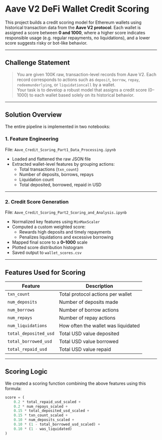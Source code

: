 # Aave V2 DeFi Wallet Credit Scoring

This project builds a credit scoring model for Ethereum wallets using historical transaction data from the **Aave V2 protocol**. Each wallet is assigned a score between **0 and 1000**, where a higher score indicates responsible usage (e.g. regular repayments, no liquidations), and a lower score suggests risky or bot-like behavior.

---

## Challenge Statement

> You are given 100K raw, transaction-level records from Aave V2. Each record corresponds to actions such as `deposit`, `borrow`, `repay`, `redeemunderlying`, or `liquidationcall` by a wallet.  
> Your task is to develop a robust model that assigns a credit score (0–1000) to each wallet based solely on its historical behavior.

---

## Solution Overview

The entire pipeline is implemented in two notebooks:

### 1. **Feature Engineering**
File: `Aave_Credit_Scoring_Part1_Data_Processing.ipynb`

- Loaded and flattened the raw JSON file
- Extracted wallet-level features by grouping actions:
  - Total transactions (`txn_count`)
  - Number of deposits, borrows, repays
  - Liquidation count
  - Total deposited, borrowed, repaid in USD

---

### 2. **Credit Score Generation**
File: `Aave_Credit_Scoring_Part2_Scoring_and_Analysis.ipynb`

- Normalized key features using `MinMaxScaler`
- Computed a custom weighted score:
  - Rewards high deposits and timely repayments
  - Penalizes liquidations and excessive borrowing
- Mapped final score to a **0–1000** scale
- Plotted score distribution histogram
- Saved output to `wallet_scores.csv`

---

## Features Used for Scoring

| Feature | Description |
|---------|-------------|
| `txn_count` | Total protocol actions per wallet |
| `num_deposits` | Number of deposits made |
| `num_borrows` | Number of borrow actions |
| `num_repays` | Number of repay actions |
| `num_liquidations` | How often the wallet was liquidated |
| `total_deposited_usd` | Total USD value deposited |
| `total_borrowed_usd` | Total USD value borrowed |
| `total_repaid_usd` | Total USD value repaid |

---

## Scoring Logic

We created a scoring function combining the above features using this formula:

```python
score = (
    0.2 * total_repaid_usd_scaled +
    0.2 * num_repays_scaled +
    0.15 * total_deposited_usd_scaled +
    0.15 * txn_count_scaled +
    0.10 * num_deposits_scaled +
    0.10 * (1 - total_borrowed_usd_scaled) +
    0.10 * (1 - was_liquidated)
)
